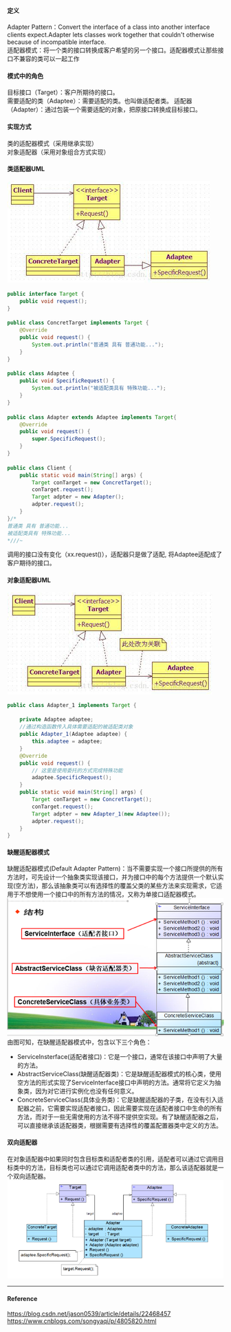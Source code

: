 ﻿#### 定义  
Adapter Pattern：Convert the interface of a class into another interface clients expect.Adapter lets classes work together that couldn't otherwise because of incompatible interface.  
适配器模式：将一个类的接口转换成客户希望的另一个接口。适配器模式让那些接口不兼容的类可以一起工作
#### 模式中的角色
目标接口（Target）：客户所期待的接口。  
需要适配的类（Adaptee）：需要适配的类。也叫做适配者类。
适配器（Adapter）：通过包装一个需要适配的对象，把原接口转换成目标接口。
#### 实现方式  
类的适配器模式（采用继承实现）  
对象适配器（采用对象组合方式实现）  
#### 类适配器UML
![AdapterPattern](https://github.com/Fulun/blog/blob/master/images/AdapterPattern.jpg)
```Java
public interface Target {
	public void request();
}

public class ConcretTarget implements Target {
	@Override
	public void request() {
		System.out.println("普通类 具有 普通功能...");
	}
}

public class Adaptee {
	public void SpecificRequest() {
		System.out.println("被适配类具有 特殊功能...");
	}
}

public class Adapter extends Adaptee implements Target{
	@Override
	public void request() {
		super.SpecificRequest();
	}
}

public class Client {
	public static void main(String[] args) {
		Target conTarget = new ConcretTarget();
		conTarget.request();
		Target adpter = new Adapter();
		adpter.request();
	}
}/*
普通类 具有 普通功能...
被适配类具有 特殊功能...
*///~
```
调用的接口没有变化（xx.request()），适配器只是做了适配, 将Adaptee适配成了客户期待的接口。  
#### 对象适配器UML  
![AdapterPattern](https://github.com/Fulun/blog/blob/master/images/AdapterPattern-1.jpg)
```Java
public class Adapter_1 implements Target {

	private Adaptee adaptee;
	//通过构造函数传入具体需要适配的被适配类对象  
	public Adapter_1(Adaptee adaptee) {
		this.adaptee = adaptee;
	}
	@Override
	public void request() {
		// 这里是使用委托的方式完成特殊功能
		adaptee.SpecificRequest();
	}
	public static void main(String[] args) {
		Target conTarget = new ConcretTarget();
		conTarget.request();
		Target adpter = new Adapter_1(new Adaptee());
		adpter.request();
	}
}
```
#### 缺醒适配器模式
缺醒适配器模式(Default Adapter Pattern)：当不需要实现一个接口所提供的所有方法时，可先设计一个抽象类实现该接口，并为接口中的每个方法提供一个默认实现(空方法)，那么该抽象类可以有选择性的覆盖父类的某些方法来实现需求，它适用于不想使用一个接口中的所有方法的情况，又称为单接口适配器模式。
![AdapterPattern](https://github.com/Fulun/blog/blob/master/images/defaultAdapterPattern.png)
由图可知，在缺醒适配器模式中，包含以下三个角色：
- ServiceInsterface(适配者接口)：它是一个接口，通常在该接口中声明了大量的方法。
- AbstractServiceClass(缺醒适配器类)：它是缺醒适配器模式的核心类，使用空方法的形式实现了ServiceInterface接口中声明的方法。通常将它定义为抽象类，因为对它进行实例化也没有任何意义。
- ConcreteServiceClass(具体业务类)：它是缺醒适配器的子类，在没有引入适配器之前，它需要实现适配者接口，因此需要实现在适配者接口中生命的所有方法，而对于一些无需使用的方法不得不提供空实现。有了缺醒适配器之后，可以直接继承该适配器类，根据需要有选择性的覆盖配置器类中定义的方法。
#### 双向适配器
在对象适配器中如果同时包含目标类和适配者类的引用，适配者可以通过它调用目标类中的方法，目标类也可以通过它调用适配者类中的方法，那么该适配器就是一个双向适配器。
![AdapterPattern](https://github.com/Fulun/blog/blob/master/images/bidirectionalAdapter.png)
***
#### Reference
https://blog.csdn.net/jason0539/article/details/22468457  
https://www.cnblogs.com/songyaqi/p/4805820.html

